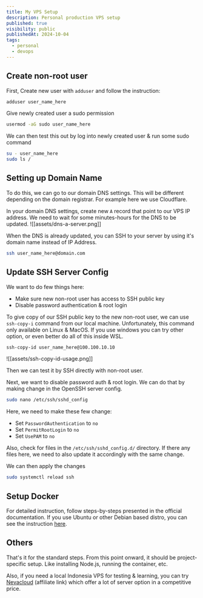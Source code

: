 ```yaml
---
title: My VPS Setup
description: Personal production VPS setup
published: true
visibility: public
publishedAt: 2024-10-04
tags:
  - personal
  - devops
---
```

## Create non-root user

First, Create new user with `adduser` and follow the instruction:
```bash
adduser user_name_here
```
Give newly created user a sudo permission
```bash
usermod -aG sudo user_name_here
```
We can then test this out by log into newly created user & run some sudo command
```bash
su - user_name_here
sudo ls /
```

## Setting up Domain Name

To do this, we can go to our domain DNS settings. This will be different depending on the domain registrar. For example here we use Cloudflare.

In your domain DNS settings, create new `A` record that point to our VPS IP address. We need to wait for some minutes-hours for the DNS to be updated.
![[assets/dns-a-server.png]]

When the DNS is already updated, you can SSH to your server by using it's domain name instead of IP Address.
```bash
ssh user_name_here@domain.com
```

## Update SSH Server Config
We want to do few things here:
- Make sure new non-root user has access to SSH public key
- Disable password authentication & root login 

To give copy of our SSH public key to the new non-root user, we can use `ssh-copy-i` command from our local machine. Unfortunately, this command only available on Linux & MacOS. If you use windows you can try other option, or even better do all of this inside WSL.
```bash
ssh-copy-id user_name_here@100.100.10.10
```
![[assets/ssh-copy-id-usage.png]]

Then we can test it by SSH directly with non-root user.

Next, we want to disable password auth & root login. We can do that by making change in the OpenSSH server config.
```bash
sudo nano /etc/ssh/sshd_config
```

Here, we need to make these few change:
- Set `PasswordAuthentication` to `no`
- Set `PermitRootLogin` to `no`
- Set `UsePAM` to `no`

Also, check for files in the `/etc/ssh/sshd_config.d/` directory. If there any files here, we need to also update it accordingly with the same change.

We can then apply the changes
```bash
sudo systemctl reload ssh
```

## Setup Docker
For detailed instruction, follow steps-by-steps presented in the official documentation. If you use Ubuntu or other Debian based distro, you can see the instruction [here](https://docs.docker.com/engine/install/ubuntu/#install-using-the-repository).

## Others
That's it for the standard steps. From this point onward, it should be project-specific setup. Like installing Node.js, running the container, etc. 

Also, if you need a local Indonesia VPS for testing & learning, you can try [Nevacloud](https://nevacloud.com/?ref=rulasfia) (affiliate link) which offer a lot of server option in a competitive price. 
